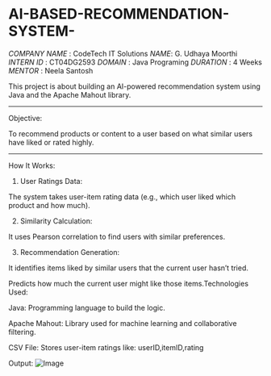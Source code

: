 # AI-BASED-RECOMMENDATION-SYSTEM- 

*COMPANY NAME* : CodeTech IT Solutions
*NAME*: G. Udhaya Moorthi 
*INTERN ID* : CT04DG2593
*DOMAIN* : Java Programing 
*DURATION* : 4 Weeks 
*MENTOR* : Neela Santosh 

This project is about building an AI-powered recommendation system using Java and the Apache Mahout library.


---

Objective:

To recommend products or content to a user based on what similar users have liked or rated highly.


---
 How It Works:

1. User Ratings Data:

The system takes user-item rating data (e.g., which user liked which product and how much).



2. Similarity Calculation:

It uses Pearson correlation to find users with similar preferences.



3. Recommendation Generation:

It identifies items liked by similar users that the current user hasn’t tried.

Predicts how much the current user might like those items.Technologies Used:

Java: Programming language to build the logic.

Apache Mahout: Library used for machine learning and collaborative filtering.

CSV File: Stores user-item ratings like:
userID,itemID,rating

Output:
![Image](https://github.com/user-attachments/assets/25217b7b-0a58-4abd-81f9-63f63b07a1b7)


